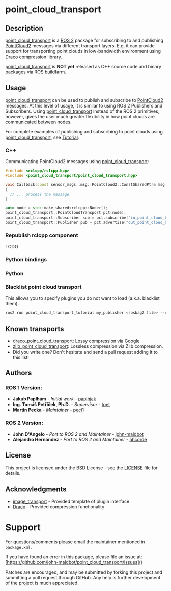 # point_cloud_transport

## Description

[point_cloud_transport](https://github.com/john-maidbot/point_cloud_transport) is a [ROS 2](https://www.ros.org/) package for subscribing to and publishing [PointCloud2](http://docs.ros.org/latest/api/sensor_msgs/html/msg/PointCloud2.html) messages via different transport layers.
E.g. it can provide support for transporting point clouds in low-bandwidth environment using [Draco](https://github.com/google/draco) compression library.

[point_cloud_transport](https://github.com/john-maidbot/point_cloud_transport) is **NOT yet** released as C++ source code and binary packages via ROS buildfarm.

## Usage

[point_cloud_transport](https://github.com/john-maidbot/point_cloud_transport) can be used to publish and subscribe to [PointCloud2](http://docs.ros.org/latest/api/sensor_msgs/html/msg/PointCloud2.html) messages. At this level of usage, it is similar to using ROS 2 Publishers and Subscribers. Using [point_cloud_transport](https://github.com/john-maidbot/point_cloud_transport) instead of the ROS 2 primitives, however, gives the user much greater flexibility in how point clouds are communicated between nodes.

For complete examples of publishing and subscribing to point clouds using [point_cloud_transport](https://github.com/john-maidbot/point_cloud_transport), see [Tutorial](https://github.com/ahcorde/point_cloud_transport_tutorial).

### C++
Communicating PointCloud2 messages using [point_cloud_transport](https://github.com/john-maidbot/point_cloud_transport):
```cpp
#include <rclcpp/rclcpp.hpp>
#include <point_cloud_transport/point_cloud_transport.hpp>

void Callback(const sensor_msgs::msg::PointCloud2::ConstSharedPtr& msg)
{
  // ... process the message
}

auto node = std::make_shared<rclcpp::Node>();
point_cloud_transport::PointCloudTransport pct(node);
point_cloud_transport::Subscriber sub = pct.subscribe("in_point_cloud_base_topic", 1, Callback);
point_cloud_transport::Publisher pub = pct.advertise("out_point_cloud_base_topic", 1);
```

### Republish rclcpp component

TODO


### Python bindings


### Python




### Blacklist point cloud transport

This allows you to specify plugins you do not want to load (a.k.a. blacklist them).

```bash
ros2 run point_cloud_transport_tutorial my_publisher <rosbag2 file> --ros-args -p /pct/point_cloud/disable_pub_plugins:=["point_cloud_transport/raw"]
```

## Known transports

- [draco_point_cloud_transport](https://wiki.ros.org/draco_point_cloud_transport): Lossy compression via Google
- [zlib_point_cloud_transport](???): Lossless compression via Zlib compression.
- Did you write one? Don't hesitate and send a pull request adding it to this list!

## Authors

### ROS 1 Version:

* **Jakub Paplhám** - *Initial work* - [paplhjak](https://github.com/paplhjak)
* **Ing. Tomáš Petříček, Ph.D.** - *Supervisor* - [tpet](https://github.com/tpet)
* **Martin Pecka** - *Maintainer* - [peci1](https://github.com/peci1)

### ROS 2 Version:

 * **John D'Angelo** - *Port to ROS 2 and Maintainer* - [john-maidbot](https://github.com/john-maidbot)
 * **Alejandro Hernández** - *Port to ROS 2 and Maintainer* - [ahcorde](https://github.com/ahcorde)

## License

This project is licensed under the BSD License - see the [LICENSE](https://github.com/john-maidbot/point_cloud_transport/blob/master/LICENSE) file for details.

## Acknowledgments

* [image_transport](http://wiki.ros.org/image_transport) - Provided template of plugin interface
* [Draco](https://github.com/google/draco) - Provided compression functionality

Support
=======

For questions/comments please email the maintainer mentioned in `package.xml`.

If you have found an error in this package, please file an issue at: [https://github.com/john-maidbot/point_cloud_transport/issues]()

Patches are encouraged, and may be submitted by forking this project and
submitting a pull request through GitHub. Any help is further development of the project is much appreciated.
